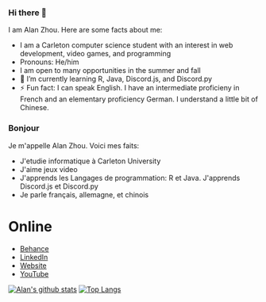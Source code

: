 <!--
**AlanReviews/AlanReviews** is a ✨ _special_ ✨ repository because its `README.md` (this file) appears on your GitHub profile.

-->

### Hi there 👋
I am Alan Zhou. Here are some facts about me:

- I am a Carleton computer science student with an interest in web development, video games, and programming
- Pronouns: He/him
- I am open to many opportunities in the summer and fall
- 🌱 I’m currently learning R, Java, Discord.js, and Discord.py
- ⚡ Fun fact: I can speak English. I have an intermediate proficieny in French and an elementary proficiency German. I understand a little bit of Chinese.

### Bonjour
Je m'appelle Alan Zhou. Voici mes faits:
- J'etudie informatique à Carleton University
- J'aime jeux video
- J'apprends les Langages de programmation: R et Java. J'apprends Discord.js et Discord.py
- Je parle français, allemagne, et chinois

# Online
- [Behance](https://www.behance.net/alandzhou)
- [LinkedIn](https://www.linkedin.com/in/alan-d-zhou/)
- [Website](https://alanreviews.github.io/)
- [YouTube](https://www.youtube.com/channel/UCRvZ-7-rjfziq7DV9wCJstQ)

[![Alan's github stats](https://github-readme-stats.vercel.app/api?username=alanreviews)](https://github.com/anuraghazra/github-readme-stats)
[![Top Langs](https://github-readme-stats.vercel.app/api/top-langs/?username=alanreviews&langs_count=10&layout=compact)](https://github.com/anuraghazra/github-readme-stats)
